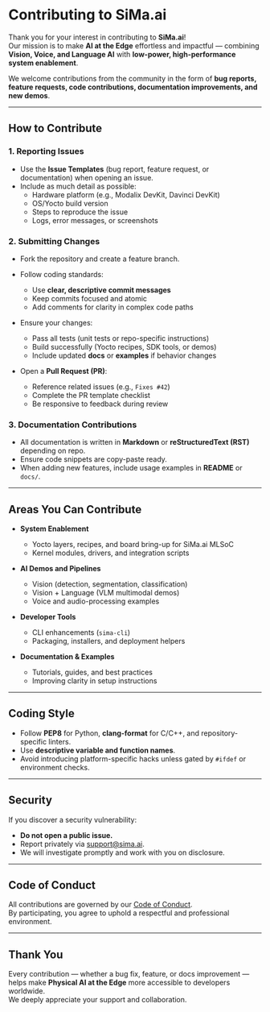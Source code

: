 # Contributing to SiMa.ai

Thank you for your interest in contributing to **SiMa.ai**!  
Our mission is to make **AI at the Edge** effortless and impactful — combining **Vision, Voice, and Language AI** with **low-power, high-performance system enablement**.  

We welcome contributions from the community in the form of **bug reports, feature requests, code contributions, documentation improvements, and new demos**.

---

## How to Contribute

### 1. Reporting Issues
- Use the **Issue Templates** (bug report, feature request, or documentation) when opening an issue.  
- Include as much detail as possible:
  - Hardware platform (e.g., Modalix DevKit, Davinci DevKit)  
  - OS/Yocto build version  
  - Steps to reproduce the issue  
  - Logs, error messages, or screenshots  

### 2. Submitting Changes
- Fork the repository and create a feature branch.  
- Follow coding standards:
  - Use **clear, descriptive commit messages**  
  - Keep commits focused and atomic  
  - Add comments for clarity in complex code paths  

- Ensure your changes:
  - Pass all tests (unit tests or repo-specific instructions)  
  - Build successfully (Yocto recipes, SDK tools, or demos)  
  - Include updated **docs** or **examples** if behavior changes  

- Open a **Pull Request (PR)**:
  - Reference related issues (e.g., `Fixes #42`)  
  - Complete the PR template checklist  
  - Be responsive to feedback during review  

### 3. Documentation Contributions
- All documentation is written in **Markdown** or **reStructuredText (RST)** depending on repo.  
- Ensure code snippets are copy-paste ready.  
- When adding new features, include usage examples in **README** or `docs/`.  

---

## Areas You Can Contribute

- **System Enablement**  
  - Yocto layers, recipes, and board bring-up for SiMa.ai MLSoC  
  - Kernel modules, drivers, and integration scripts  

- **AI Demos and Pipelines**  
  - Vision (detection, segmentation, classification)  
  - Vision + Language (VLM multimodal demos)  
  - Voice and audio-processing examples  

- **Developer Tools**  
  - CLI enhancements (`sima-cli`)  
  - Packaging, installers, and deployment helpers  

- **Documentation & Examples**  
  - Tutorials, guides, and best practices  
  - Improving clarity in setup instructions  

---

## Coding Style

- Follow **PEP8** for Python, **clang-format** for C/C++, and repository-specific linters.  
- Use **descriptive variable and function names**.  
- Avoid introducing platform-specific hacks unless gated by `#ifdef` or environment checks.  

---

## Security

If you discover a security vulnerability:
- **Do not open a public issue.**  
- Report privately via [support@sima.ai](mailto:support@sima.ai).  
- We will investigate promptly and work with you on disclosure.  

---

## Code of Conduct

All contributions are governed by our [Code of Conduct](./CODE_OF_CONDUCT.md).  
By participating, you agree to uphold a respectful and professional environment.  

---

## Thank You

Every contribution — whether a bug fix, feature, or docs improvement — helps make **Physical AI at the Edge** more accessible to developers worldwide.  
We deeply appreciate your support and collaboration.  
